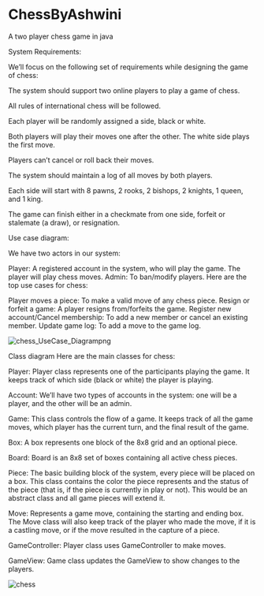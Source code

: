 # ChessByAshwini
A two player chess game in java

System Requirements:

We’ll focus on the following set of requirements while designing the game of chess:

The system should support two online players to play a game of chess.

All rules of international chess will be followed.

Each player will be randomly assigned a side, black or white.

Both players will play their moves one after the other. The white side plays the first move.

Players can’t cancel or roll back their moves.

The system should maintain a log of all moves by both players.

Each side will start with 8 pawns, 2 rooks, 2 bishops, 2 knights, 1 queen, and 1 king.

The game can finish either in a checkmate from one side, forfeit or stalemate (a draw), or resignation.


Use case diagram:

We have two actors in our system:

Player: A registered account in the system, who will play the game. The player will play chess moves.
Admin: To ban/modify players.
Here are the top use cases for chess:

Player moves a piece: To make a valid move of any chess piece.
Resign or forfeit a game: A player resigns from/forfeits the game.
Register new account/Cancel membership: To add a new member or cancel an existing member.
Update game log: To add a move to the game log.

![chess_UseCase_Diagrampng](https://user-images.githubusercontent.com/46497650/122637112-8bc8c180-d10a-11eb-85a5-255cfe2750c0.png)

Class diagram
Here are the main classes for chess:

Player: Player class represents one of the participants playing the game. It keeps track of which side (black or white) the player is playing.

Account: We’ll have two types of accounts in the system: one will be a player, and the other will be an admin.

Game: This class controls the flow of a game. It keeps track of all the game moves, which player has the current turn, and the final result of the game.

Box: A box represents one block of the 8x8 grid and an optional piece.

Board: Board is an 8x8 set of boxes containing all active chess pieces.

Piece: The basic building block of the system, every piece will be placed on a box. This class contains the color the piece represents and the status of the piece (that is, if the piece is currently in play or not). This would be an abstract class and all game pieces will extend it.

Move: Represents a game move, containing the starting and ending box. The Move class will also keep track of the player who made the move, if it is a castling move, or if the move resulted in the capture of a piece.

GameController: Player class uses GameController to make moves.

GameView: Game class updates the GameView to show changes to the players.

![chess](https://user-images.githubusercontent.com/46497650/122637203-f24ddf80-d10a-11eb-889c-ffe5c20f521a.png)




